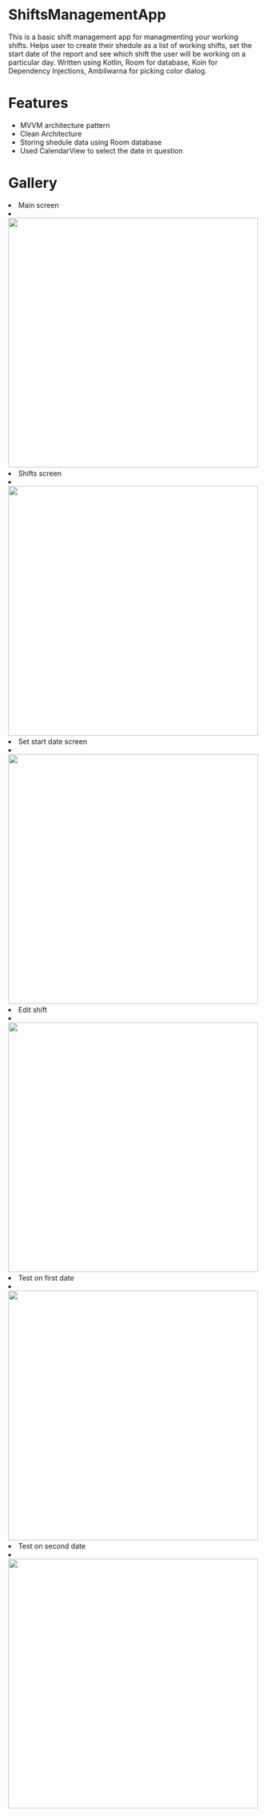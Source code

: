 # ShiftsManagementApp

This is a basic shift management app for managmenting your working shifts.
Helps user to create their shedule as a list of working shifts, set the start date of the report and see which shift the user will be working on a particular day.
Written using Kotlin, Room for database, Koin for Dependency Injections, Ambilwarna for picking color dialog.

# Features
- MVVM architecture pattern
- Clean Architecture
- Storing shedule data using Room database
- Used CalendarView to select the date in question

# Gallery

<li>
  Main screen
</li>
<li>
  <img src="screenshots/Screenshot_20230927_232907.png" width="500">
</li>
<li>
  Shifts screen
</li>
<li>
  <img src="screenshots/Screenshot_20230927_232943.png" width="500">
</li>
<li>
  Set start date screen
</li>
<li>
  <img src="screenshots/Screenshot_20230927_233005.png" width="500">
</li>
<li>
  Edit shift
</li>
<li>
  <img src="screenshots/Screenshot_20230927_233136.png" width="500">
</li>
<li>
  Test on first date
</li>
<li>
  <img src="screenshots/Screenshot_20230927_233208.png" width="500">
</li>
<li>
  Test on second date
</li>
<li>
  <img src="screenshots/Screenshot_20230927_233218.png" width="500">
</li>


  
